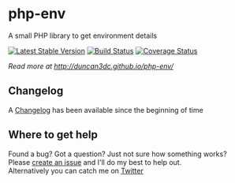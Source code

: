# php-env
A small PHP library to get environment details

[![Latest Stable Version](https://poser.pugx.org/duncan3dc/php-env/version.svg)](https://packagist.org/packages/duncan3dc/php-env)
[![Build Status](https://travis-ci.org/duncan3dc/php-env.svg?branch=master)](https://travis-ci.org/duncan3dc/php-env)
[![Coverage Status](https://coveralls.io/repos/github/duncan3dc/php-env/badge.svg)](https://coveralls.io/github/duncan3dc/php-env)

_Read more at http://duncan3dc.github.io/php-env/_  


## Changelog
A [Changelog](CHANGELOG.md) has been available since the beginning of time


## Where to get help
Found a bug? Got a question? Just not sure how something works?  
Please [create an issue](https://github.com/duncan3dc/php-env/issues) and I'll do my best to help out.  
Alternatively you can catch me on [Twitter](https://twitter.com/duncan3dc)
